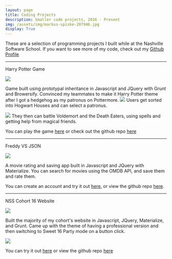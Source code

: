 ```yaml
---
layout: page
title: Coding Projects
description: Smaller code projects, 2016 - Present
img: /assets/img/markus-spiske-207946.jpg
display: True
---
```


These are a selection of programming projects I built while at the Nashville Software School. If you want to see more of my code, check out my [Github Profile](https://github.com/ZoeLeBlanc)

****
Harry Potter Game

<img src="{{ site.baseurl }}/assets/img/harrypotter1.png" id="project_img" />

Game built using prototypal inheritance in Javascript and JQuery with Grunt and Browersify. Convinced my teammates to make it Harry Potter theme after I got a hedgehog as my patronus on Pottermore.
<img src="{{ site.baseurl }}/assets/img/harrypotter2.png" id="project_img" />
Users get sorted into Hogwart Houses and can select a patronus.

<img src="{{ site.baseurl }}/assets/img/harrypotter3.png" id="project_img" />
They then can battle Voldemort and the Death Eaters, using spells and getting help from magical friends.

You can play the game [here](http://zoeleblanc.com/hogwarts-game/) or check out the github repo [here](https://github.com/ZoeLeBlanc/hogwarts-game)


****
Freddy VS JSON

<img src="{{ site.baseurl }}/assets/img/freddy_v_json.gif" id="project_img" />

A movie rating and saving app built in Javascript and JQuery with Materialize. You can search for movies using the OMDB API, and save them and rate them.

You can create an account and try it out [here](https://freddy-vs-json.firebaseapp.com/), or view the github repo [here](https://github.com/ZoeLeBlanc/movie-history-freddie-vs-json).

****
NSS Cohort 16 Website

<img src="{{ site.baseurl }}/assets/img/cohort16pro.png" id="project_img" />

Built the majority of my cohort's website in Javascript, JQuery, Materialize, and Grunt. Came up with the theme of having a professional version and then switching to Sweet 16 Party mode on a button click.

<img src="{{ site.baseurl }}/assets/img/cohort16party.png" id="project_img" />

You can try it out [here](http://www.cohort16.com/) or view the github repo [here](https://github.com/ZoeLeBlanc/cohort-16-website)
